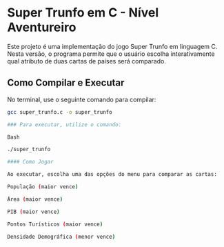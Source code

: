 # Super Trunfo em C - Nível Aventureiro

Este projeto é uma implementação do jogo Super Trunfo em linguagem C. Nesta versão, o programa permite que o usuário escolha interativamente qual atributo de duas cartas de países será comparado.

## Como Compilar e Executar

No terminal, use o seguinte comando para compilar:
```bash
gcc super_trunfo.c -o super_trunfo

### Para executar, utilize o comando:

Bash

./super_trunfo

#### Como Jogar

Ao executar, escolha uma das opções do menu para comparar as cartas:

População (maior vence)

Área (maior vence)

PIB (maior vence)

Pontos Turísticos (maior vence)

Densidade Demográfica (menor vence)